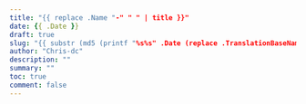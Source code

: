 ```yaml
---
title: "{{ replace .Name "-" " " | title }}"
date: {{ .Date }}
draft: true
slug: "{{ substr (md5 (printf "%s%s" .Date (replace .TranslationBaseName "-" " " | title))) 4 8 }}"
author: "Chris-dc"
description: ""
summary: ""
toc: true
comment: false
---
```


